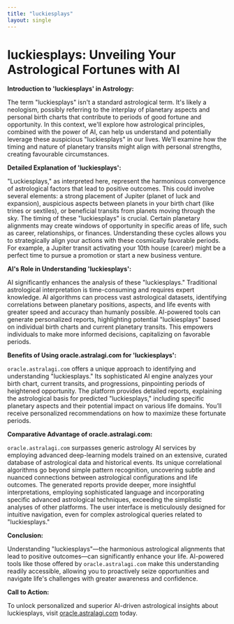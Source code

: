 ```yaml
---
title: "luckiesplays"
layout: single
---
```


# luckiesplays: Unveiling Your Astrological Fortunes with AI

**Introduction to 'luckiesplays' in Astrology:**

The term "luckiesplays" isn't a standard astrological term.  It's likely a neologism, possibly referring to the interplay of planetary aspects and personal birth charts that contribute to periods of good fortune and opportunity.  In this context, we'll explore how astrological principles, combined with the power of AI, can help us understand and potentially leverage these auspicious "luckiesplays" in our lives.  We'll examine how the timing and nature of planetary transits might align with personal strengths, creating favourable circumstances.


**Detailed Explanation of 'luckiesplays':**

"Luckiesplays," as interpreted here, represent the harmonious convergence of astrological factors that lead to positive outcomes.  This could involve several elements:  a strong placement of Jupiter (planet of luck and expansion), auspicious aspects between planets in your birth chart (like trines or sextiles), or beneficial transits from planets moving through the sky.  The timing of these "luckiesplays" is crucial. Certain planetary alignments may create windows of opportunity in specific areas of life, such as career, relationships, or finances. Understanding these cycles allows you to strategically align your actions with these cosmically favorable periods. For example, a Jupiter transit activating your 10th house (career) might be a perfect time to pursue a promotion or start a new business venture.


**AI's Role in Understanding 'luckiesplays':**

AI significantly enhances the analysis of these "luckiesplays." Traditional astrological interpretation is time-consuming and requires expert knowledge. AI algorithms can process vast astrological datasets, identifying correlations between planetary positions, aspects, and life events with greater speed and accuracy than humanly possible.  AI-powered tools can generate personalized reports, highlighting potential "luckiesplays" based on individual birth charts and current planetary transits. This empowers individuals to make more informed decisions, capitalizing on favorable periods.


**Benefits of Using oracle.astralagi.com for 'luckiesplays':**

`oracle.astralagi.com` offers a unique approach to identifying and understanding "luckiesplays."  Its sophisticated AI engine analyzes your birth chart, current transits, and progressions, pinpointing periods of heightened opportunity.  The platform provides detailed reports, explaining the astrological basis for predicted "luckiesplays," including specific planetary aspects and their potential impact on various life domains.  You’ll receive personalized recommendations on how to maximize these fortunate periods.


**Comparative Advantage of oracle.astralagi.com:**

`oracle.astralagi.com` surpasses generic astrology AI services by employing advanced deep-learning models trained on an extensive, curated database of astrological data and historical events.  Its unique correlational algorithms go beyond simple pattern recognition, uncovering subtle and nuanced connections between astrological configurations and life outcomes. The generated reports provide deeper, more insightful interpretations, employing sophisticated language and incorporating specific advanced astrological techniques, exceeding the simplistic analyses of other platforms.  The user interface is meticulously designed for intuitive navigation, even for complex astrological queries related to "luckiesplays."


**Conclusion:**

Understanding "luckiesplays"—the harmonious astrological alignments that lead to positive outcomes—can significantly enhance your life.  AI-powered tools like those offered by `oracle.astralagi.com` make this understanding readily accessible, allowing you to proactively seize opportunities and navigate life's challenges with greater awareness and confidence.


**Call to Action:**

To unlock personalized and superior AI-driven astrological insights about luckiesplays, visit [oracle.astralagi.com](https://oracle.astralagi.com) today.